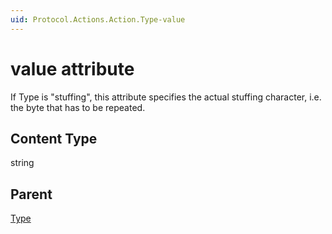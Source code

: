 ```yaml
---
uid: Protocol.Actions.Action.Type-value
---
```


# value attribute

If Type is "stuffing", this attribute specifies the actual stuffing character, i.e. the byte that has to be repeated.

## Content Type

string

## Parent

[Type](xref:Protocol.Actions.Action.Type)
